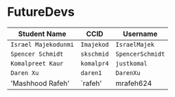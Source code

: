 # FutureDevs

|     Student Name     | CCID       | Username        |
| -------------------  | --------   | ----------------|
| `Israel Majekodunmi` | `Imajekod` |  `IsraelMajek`  |
|   `Spencer Schmidt`  | `skschmid` | `SpencerSchmidt`|
| `Komalpreet Kaur`    | `komalpr4` | `justkomal`     |
| `Daren Xu`           | `daren1`   | `DarenXu`       |
| 'Mashhood Rafeh'     | `rafeh'    | mrafeh624       |
